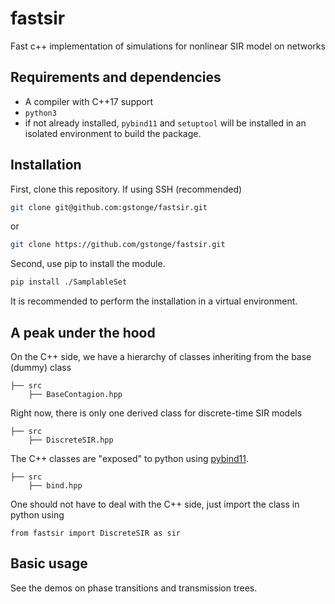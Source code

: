 # fastsir

Fast c++ implementation of simulations for nonlinear SIR model on networks

## Requirements and dependencies

* A compiler with C++17 support
* `python3`
* if not already installed, `pybind11` and `setuptool` will be installed in an isolated environment
  to build the package.

## Installation

First, clone this repository. If using SSH (recommended)
```bash
git clone git@github.com:gstonge/fastsir.git
```
or

```bash
git clone https://github.com/gstonge/fastsir.git
```

Second, use pip to install the module.
```bash
pip install ./SamplableSet
```
It is recommended to perform the installation in a virtual environment.

## A peak under the hood

On the C++ side, we have a hierarchy of classes inheriting from the base (dummy) class
```
├── src
    ├── BaseContagion.hpp
```

Right now, there is only one derived class for discrete-time SIR models
```
├── src
    ├── DiscreteSIR.hpp
```

The C++ classes are "exposed" to python using [pybind11](https://pybind11.readthedocs.io/en/stable/index.html).
```
├── src
    ├── bind.hpp
```

One should not have to deal with the C++ side, just import the class in python using
```
from fastsir import DiscreteSIR as sir
```

## Basic usage

See the demos on phase transitions and transmission trees.
